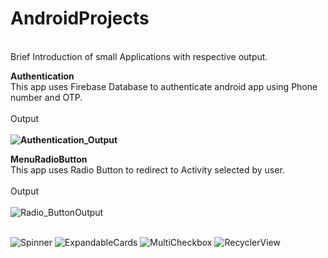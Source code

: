 # AndroidProjects

<br>Brief Introduction of small Applications with respective output. </br>

<b>Authentication</b> 
<br> This app uses Firebase Database to authenticate android app using Phone number and OTP.</br>
<br>Output</br>
<br><b>![Authentication_Output](https://user-images.githubusercontent.com/30630384/55549916-9f87d900-56f4-11e9-83f4-ad1470306135.png)</b></br>


<b>MenuRadioButton </b>
<br> This app uses Radio Button to redirect to Activity selected by user.</br>
<br>Output</br>
<br>![Radio_ButtonOutput](https://user-images.githubusercontent.com/30630384/56123698-99b2b300-5f92-11e9-9ca9-a04afb1e8fc1.PNG)</br>



<br> ![Spinner](https://user-images.githubusercontent.com/30630384/57184483-ddd20d00-6ed9-11e9-8bcf-1fab15d8e01f.png)
![ExpandableCards](https://user-images.githubusercontent.com/30630384/57184484-de6aa380-6ed9-11e9-87ad-83f42588c720.png)
![MultiCheckbox](https://user-images.githubusercontent.com/30630384/57184489-e591b180-6ed9-11e9-8944-ccfe75cf00ee.png)
![RecyclerView](https://user-images.githubusercontent.com/30630384/57184490-e62a4800-6ed9-11e9-931a-73553193a05b.png) </br>
